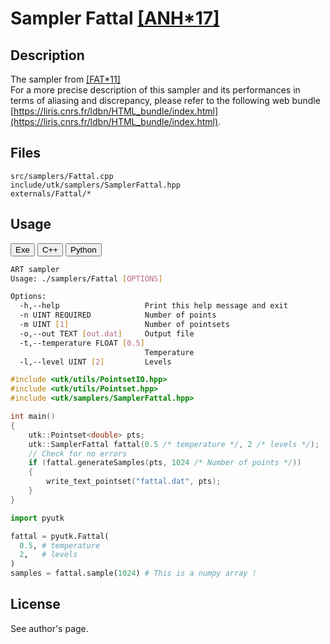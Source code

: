 # Sampler Fattal [[ANH*17]](https://www.cs.huji.ac.il/w~raananf/projects/kdm/)

## Description

The sampler from [[FAT*11]](https://www.cs.huji.ac.il/w~raananf/projects/kdm/)  
For a more precise description of this sampler and its performances in terms of aliasing and discrepancy, please refer to the following web bundle [https://liris.cnrs.fr/ldbn/HTML_bundle/index.html](https://liris.cnrs.fr/ldbn/HTML_bundle/index.html).

## Files

```
src/samplers/Fattal.cpp  
include/utk/samplers/SamplerFattal.hpp
externals/Fattal/*
```

## Usage

<button class="tablink exebutton" onclick="openCode('exe', this)" markdown="1">Exe</button> 
<button class="tablink cppbutton" onclick="openCode('cpp', this)" markdown="1">C++</button> 
<button class="tablink pybutton" onclick="openCode('py', this)" markdown="1">Python</button> 
<br/>
  

<div class="exe tabcontent">

```bash
ART sampler
Usage: ./samplers/Fattal [OPTIONS]

Options:
  -h,--help                   Print this help message and exit
  -n UINT REQUIRED            Number of points
  -m UINT [1]                 Number of pointsets
  -o,--out TEXT [out.dat]     Output file
  -t,--temperature FLOAT [0.5]
                              Temperature
  -l,--level UINT [2]         Levels
```

</div>

<div class="cpp tabcontent">

```  cpp
#include <utk/utils/PointsetIO.hpp>
#include <utk/utils/Pointset.hpp>
#include <utk/samplers/SamplerFattal.hpp>

int main()
{
    utk::Pointset<double> pts;
    utk::SamplerFattal fattal(0.5 /* temperature */, 2 /* levels */);    
    // Check for no errors
    if (fattal.generateSamples(pts, 1024 /* Number of points */))
    {
        write_text_pointset("fattal.dat", pts);
    }
}
```  

</div>

<div class="py tabcontent">

``` python
import pyutk

fattal = pyutk.Fattal(
  0.5, # temperature
  2,   # levels
)
samples = fattal.sample(1024) # This is a numpy array !
```  

</div>

## License

See author's page.